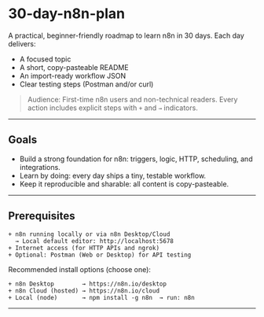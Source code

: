 # 30-day-n8n-plan
A practical, beginner-friendly roadmap to learn n8n in 30 days. Each day delivers:
- A focused topic
- A short, copy-pasteable README
- An import-ready workflow JSON
- Clear testing steps (Postman and/or curl)

> Audience: First-time n8n users and non-technical readers. Every action includes explicit steps with `+` and `→` indicators.

---

## Goals

- Build a strong foundation for n8n: triggers, logic, HTTP, scheduling, and integrations.
- Learn by doing: every day ships a tiny, testable workflow.
- Keep it reproducible and sharable: all content is copy-pasteable.

---

## Prerequisites

```text
+ n8n running locally or via n8n Desktop/Cloud
  → Local default editor: http://localhost:5678
+ Internet access (for HTTP APIs and ngrok)
+ Optional: Postman (Web or Desktop) for API testing
```

Recommended install options (choose one):
```text
+ n8n Desktop        → https://n8n.io/desktop
+ n8n Cloud (hosted) → https://n8n.io/cloud
+ Local (node)       → npm install -g n8n  → run: n8n
```

---
